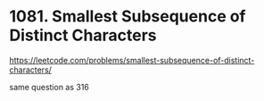 # 1081. Smallest Subsequence of Distinct Characters

https://leetcode.com/problems/smallest-subsequence-of-distinct-characters/

same question as 316